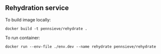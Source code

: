 ## Rehydration service

To build image locally:

`docker build -t pennsieve/rehydrate .`

To run container:

`docker run --env-file ./env.dev --name rehydrate pennsieve/rehydrate`